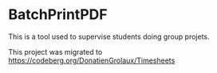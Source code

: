 # BatchPrintPDF
This is a tool used to supervise students doing group projets. 

This project was migrated to https://codeberg.org/DonatienGrolaux/Timesheets

